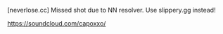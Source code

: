 \[neverlose.cc\] Missed shot due to NN resolver. Use slippery.gg instead!

https://soundcloud.com/capoxxo/